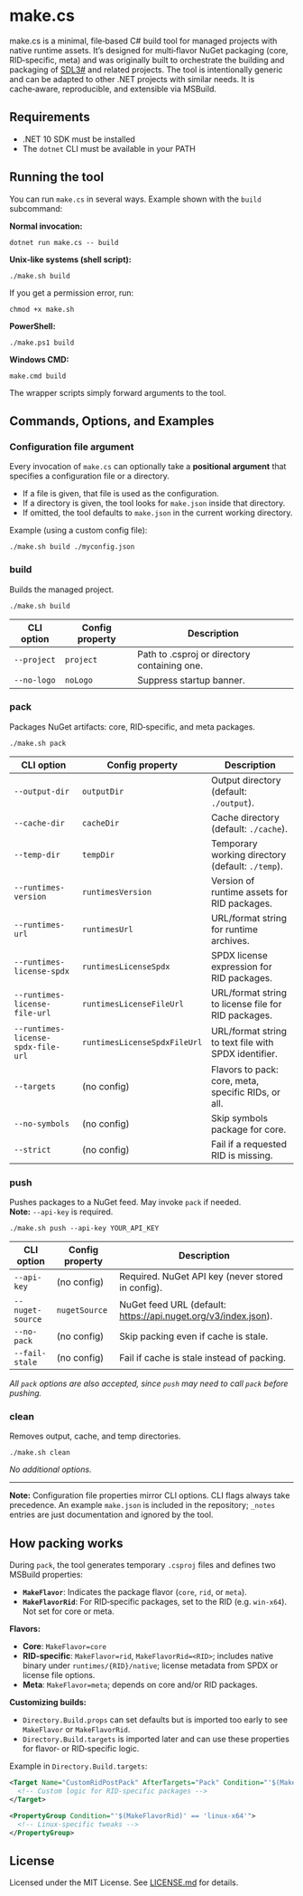 # make.cs

make.cs is a minimal, file‑based C# build tool for managed projects with native runtime assets. It’s designed for multi‑flavor NuGet packaging (core, RID‑specific, meta) and was originally built to orchestrate the building and packaging of [SDL3#](https://github.com/fruediger/SDL3Sharp) and related projects. The tool is intentionally generic and can be adapted to other .NET projects with similar needs. It is cache‑aware, reproducible, and extensible via MSBuild.

## Requirements

- .NET 10 SDK must be installed  
- The `dotnet` CLI must be available in your PATH  

## Running the tool

You can run `make.cs` in several ways. Example shown with the `build` subcommand:

**Normal invocation:**

```shell
dotnet run make.cs -- build
```

**Unix‑like systems (shell script):**

```shell
./make.sh build
```

If you get a permission error, run:

```shell
chmod +x make.sh
```

**PowerShell:**

```shell
./make.ps1 build
```

**Windows CMD:**

```shell
make.cmd build
```

The wrapper scripts simply forward arguments to the tool.

## Commands, Options, and Examples

### Configuration file argument

Every invocation of `make.cs` can optionally take a **positional argument** that specifies a configuration file or a directory.  

- If a file is given, that file is used as the configuration.  
- If a directory is given, the tool looks for `make.json` inside that directory.  
- If omitted, the tool defaults to `make.json` in the current working directory.  

Example (using a custom config file):

```shell
./make.sh build ./myconfig.json
```

### build

Builds the managed project.

```shell
./make.sh build
```

| CLI option   | Config property | Description                                  |
|--------------|----------------|----------------------------------------------|
| `--project`  | `project`      | Path to .csproj or directory containing one. |
| `--no-logo`  | `noLogo`       | Suppress startup banner.                     |

### pack

Packages NuGet artifacts: core, RID‑specific, and meta packages.

```shell
./make.sh pack
```

| CLI option                          | Config property              | Description                                                   |
|-------------------------------------|------------------------------|---------------------------------------------------------------|
| `--output-dir`                      | `outputDir`                  | Output directory (default: `./output`).                       |
| `--cache-dir`                       | `cacheDir`                   | Cache directory (default: `./cache`).                         |
| `--temp-dir`                        | `tempDir`                    | Temporary working directory (default: `./temp`).              |
| `--runtimes-version`                | `runtimesVersion`            | Version of runtime assets for RID packages.                   |
| `--runtimes-url`                    | `runtimesUrl`                | URL/format string for runtime archives.                       |
| `--runtimes-license-spdx`           | `runtimesLicenseSpdx`        | SPDX license expression for RID packages.                     |
| `--runtimes-license-file-url`       | `runtimesLicenseFileUrl`     | URL/format string to license file for RID packages.           |
| `--runtimes-license-spdx-file-url`  | `runtimesLicenseSpdxFileUrl` | URL/format string to text file with SPDX identifier.          |
| `--targets`                         | (no config)                  | Flavors to pack: core, meta, specific RIDs, or all.           |
| `--no-symbols`                      | (no config)                  | Skip symbols package for core.                                |
| `--strict`                          | (no config)                  | Fail if a requested RID is missing.                           |

### push

Pushes packages to a NuGet feed. May invoke `pack` if needed.  
**Note:** `--api-key` is required.

```shell
./make.sh push --api-key YOUR_API_KEY
```

| CLI option       | Config property | Description                                               |
|------------------|-----------------|-----------------------------------------------------------|
| `--api-key`      | (no config)     | Required. NuGet API key (never stored in config).          |
| `--nuget-source` | `nugetSource`   | NuGet feed URL (default: <https://api.nuget.org/v3/index.json>). |
| `--no-pack`      | (no config)     | Skip packing even if cache is stale.                      |
| `--fail-stale`   | (no config)     | Fail if cache is stale instead of packing.                 |

_All `pack` options are also accepted, since `push` may need to call `pack` before pushing._

### clean

Removes output, cache, and temp directories.

```shell
./make.sh clean
```

_No additional options._

---

**Note:** Configuration file properties mirror CLI options. CLI flags always take precedence. An example `make.json` is included in the repository; `_notes` entries are just documentation and ignored by the tool.

## How packing works

During `pack`, the tool generates temporary `.csproj` files and defines two MSBuild properties:

- **`MakeFlavor`**: Indicates the package flavor (`core`, `rid`, or `meta`).  
- **`MakeFlavorRid`**: For RID‑specific packages, set to the RID (e.g. `win-x64`). Not set for core or meta.

**Flavors:**

- **Core**: `MakeFlavor=core`  
- **RID‑specific**: `MakeFlavor=rid`, `MakeFlavorRid=<RID>`; includes native binary under `runtimes/{RID}/native`; license metadata from SPDX or license file options.  
- **Meta**: `MakeFlavor=meta`; depends on core and/or RID packages.

**Customizing builds:**

- `Directory.Build.props` can set defaults but is imported too early to see `MakeFlavor` or `MakeFlavorRid`.  
- `Directory.Build.targets` is imported later and can use these properties for flavor‑ or RID‑specific logic.

Example in `Directory.Build.targets`:

```xml
<Target Name="CustomRidPostPack" AfterTargets="Pack" Condition="'$(MakeFlavor)' == 'rid'">
  <!-- Custom logic for RID-specific packages -->
</Target>

<PropertyGroup Condition="'$(MakeFlavorRid)' == 'linux-x64'">
  <!-- Linux-specific tweaks -->
</PropertyGroup>
```

## License

Licensed under the MIT License. See [LICENSE.md](LICENSE.md) for details.
